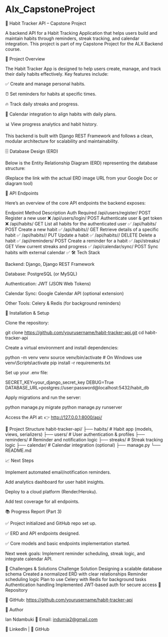 # Alx_CapstoneProject
🧠 Habit Tracker API – Capstone Project

A backend API for a Habit Tracking Application that helps users build and maintain habits through reminders, streak tracking, and calendar integration. This project is part of my Capstone Project for the ALX Backend course.

🚀 Project Overview

The Habit Tracker App is designed to help users create, manage, and track their daily habits effectively.
Key features include:

✅ Create and manage personal habits.

⏰ Set reminders for habits at specific times.

🔥 Track daily streaks and progress.

📅 Calendar integration to align habits with daily plans.

📊 View progress analytics and habit history.

This backend is built with Django REST Framework and follows a clean, modular architecture for scalability and maintainability.

🗄️ Database Design (ERD)

Below is the Entity Relationship Diagram (ERD) representing the database structure:


(Replace the link with the actual ERD image URL from your Google Doc or diagram tool)

📡 API Endpoints

Here’s an overview of the core API endpoints the backend exposes:

Endpoint	Method	Description	Auth Required
/api/users/register/	POST	Register a new user	❌
/api/users/login/	POST	Authenticate user & get token	❌
/api/habits/	GET	List all habits for the authenticated user	✅
/api/habits/	POST	Create a new habit	✅
/api/habits/<id>/	GET	Retrieve details of a specific habit	✅
/api/habits/<id>/	PUT	Update a habit	✅
/api/habits/<id>/	DELETE	Delete a habit	✅
/api/reminders/	POST	Create a reminder for a habit	✅
/api/streaks/	GET	View current streaks and progress	✅
/api/calendar/sync/	POST	Sync habits with external calendar	✅
🛠️ Tech Stack

Backend: Django, Django REST Framework

Database: PostgreSQL (or MySQL)

Authentication: JWT (JSON Web Tokens)

Calendar Sync: Google Calendar API (optional extension)

Other Tools: Celery & Redis (for background reminders)

🧪 Installation & Setup

Clone the repository:

git clone https://github.com/yourusername/habit-tracker-api.git
cd habit-tracker-api


Create a virtual environment and install dependencies:

python -m venv venv
source venv/bin/activate  # On Windows use venv\Scripts\activate
pip install -r requirements.txt


Set up your .env file:

SECRET_KEY=your_django_secret_key
DEBUG=True
DATABASE_URL=postgres://user:password@localhost:5432/habit_db


Apply migrations and run the server:

python manage.py migrate
python manage.py runserver


Access the API at:
👉 http://127.0.0.1:8000/api/

🧰 Project Structure
habit-tracker-api/
├── habits/              # Habit app (models, views, serializers)
├── users/               # User authentication & profiles
├── reminders/           # Reminder and notification logic
├── streaks/             # Streak tracking logic
├── calendar/            # Calendar integration (optional)
├── manage.py
└── README.md

📈 Next Steps

 Implement automated email/notification reminders.

 Add analytics dashboard for user habit insights.

 Deploy to a cloud platform (Render/Heroku).

 Add test coverage for all endpoints.

📚 Progress Report (Part 3)

✅ Project initialized and GitHub repo set up.

✅ ERD and API endpoints designed.

✅ Core models and basic endpoints implementation started.

Next week goals: Implement reminder scheduling, streak logic, and integrate calendar API.

📌 Challenges & Solutions
Challenge	Solution
Designing a scalable database schema	Created a normalized ERD with clear relationships
Reminder scheduling logic	Plan to use Celery with Redis for background tasks
Authentication handling	Implemented JWT-based auth for secure access
📂 Repository

🔗 GitHub: https://github.com/yourusername/habit-tracker-api

👤 Author

Ian Ndambuki
📧 Email: indumia2@gmail.com

💼 LinkedIn
 | 🐙 GitHub
